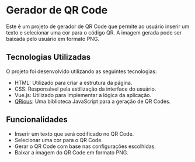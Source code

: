 # Gerador de QR Code

Este é um projeto de gerador de QR Code que permite ao usuário inserir um texto e selecionar uma cor para o código QR. A imagem gerada pode ser baixada pelo usuário em formato PNG.

## Tecnologias Utilizadas

O projeto foi desenvolvido utilizando as seguintes tecnologias:

- HTML: Utilizado para criar a estrutura da página.
- CSS: Responsável pela estilização da interface do usuário.
- Vue.js: Utilizado para implementar a lógica da aplicação.
- [QRious](https://github.com/neocotic/qrious): Uma biblioteca JavaScript para a geração de QR Codes.

## Funcionalidades

- Inserir um texto que será codificado no QR Code.
- Selecionar uma cor para o QR Code.
- Gerar o QR Code com base nas configurações escolhidas.
- Baixar a imagem do QR Code em formato PNG.
